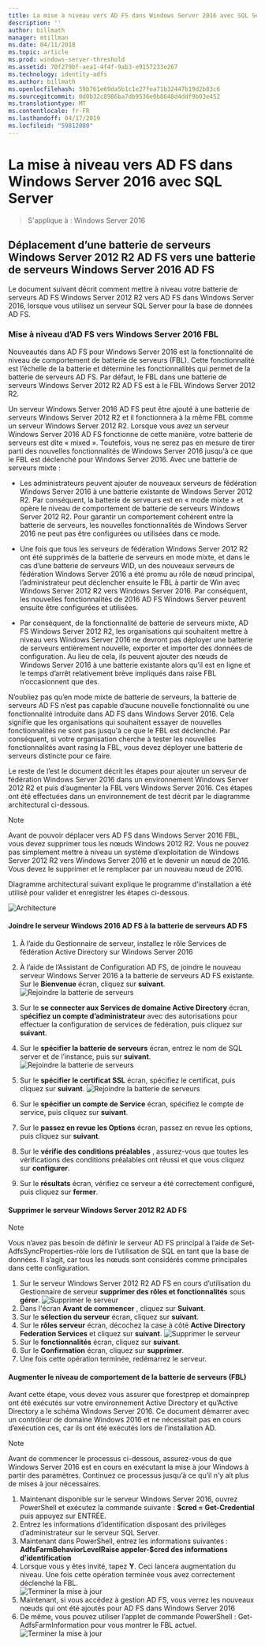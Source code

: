 ```yaml
---
title: La mise à niveau vers AD FS dans Windows Server 2016 avec SQL Server
description: ''
author: billmath
manager: mtillman
ms.date: 04/11/2018
ms.topic: article
ms.prod: windows-server-threshold
ms.assetid: 70f279bf-aea1-4f4f-9ab3-e9157233e267
ms.technology: identity-adfs
ms.author: billmath
ms.openlocfilehash: 59b761e69da5b1c1e27fea71b32447b19d2b83c6
ms.sourcegitcommit: 0d0b32c8986ba7db9536e0b8648d4ddf9b03e452
ms.translationtype: MT
ms.contentlocale: fr-FR
ms.lasthandoff: 04/17/2019
ms.locfileid: "59812080"
---
```

# <a name="upgrading-to-ad-fs-in-windows-server-2016-with-sql-server"></a>La mise à niveau vers AD FS dans Windows Server 2016 avec SQL Server

>S'applique à : Windows Server 2016


## <a name="moving-from-a-windows-server-2012-r2-ad-fs-farm-to-a-windows-server-2016-ad-fs-farm"></a>Déplacement d’une batterie de serveurs Windows Server 2012 R2 AD FS vers une batterie de serveurs Windows Server 2016 AD FS  
Le document suivant décrit comment mettre à niveau votre batterie de serveurs AD FS Windows Server 2012 R2 vers AD FS dans Windows Server 2016, lorsque vous utilisez un serveur SQL Server pour la base de données AD FS.  

### <a name="upgrading-ad-fs-to-windows-server-2016-fbl"></a>Mise à niveau d’AD FS vers Windows Server 2016 FBL  
Nouveautés dans AD FS pour Windows Server 2016 est la fonctionnalité de niveau de comportement de batterie de serveurs (FBL).   Cette fonctionnalité est l’échelle de la batterie et détermine les fonctionnalités qui permet de la batterie de serveurs AD FS.   Par défaut, le FBL dans une batterie de serveurs Windows Server 2012 R2 AD FS est à le FBL Windows Server 2012 R2.  

Un serveur Windows Server 2016 AD FS peut être ajouté à une batterie de serveurs Windows Server 2012 R2 et il fonctionnera à la même FBL comme un serveur Windows Server 2012 R2.  Lorsque vous avez un serveur Windows Server 2016 AD FS fonctionne de cette manière, votre batterie de serveurs est dite « mixed ».  Toutefois, vous ne serez pas en mesure de tirer parti des nouvelles fonctionnalités de Windows Server 2016 jusqu'à ce que le FBL est déclenché pour Windows Server 2016.  Avec une batterie de serveurs mixte :  

-   Les administrateurs peuvent ajouter de nouveaux serveurs de fédération Windows Server 2016 à une batterie existante de Windows Server 2012 R2.  Par conséquent, la batterie de serveurs est en « mode mixte » et opère le niveau de comportement de batterie de serveurs Windows Server 2012 R2.  Pour garantir un comportement cohérent entre la batterie de serveurs, les nouvelles fonctionnalités de Windows Server 2016 ne peut pas être configurées ou utilisées dans ce mode.  

-   Une fois que tous les serveurs de fédération Windows Server 2012 R2 ont été supprimés de la batterie de serveurs en mode mixte, et dans le cas d’une batterie de serveurs WID, un des nouveaux serveurs de fédération Windows Server 2016 a été promu au rôle de nœud principal, l’administrateur peut déclencher ensuite le FBL à partir de Win avec Windows Server 2012 R2 vers Windows Server 2016.  Par conséquent, les nouvelles fonctionnalités de 2016 AD FS Windows Server peuvent ensuite être configurées et utilisées.  

-   Par conséquent, de la fonctionnalité de batterie de serveurs mixte, AD FS Windows Server 2012 R2, les organisations qui souhaitent mettre à niveau vers Windows Server 2016 ne devront pas déployer une batterie de serveurs entièrement nouvelle, exporter et importer des données de configuration.  Au lieu de cela, ils peuvent ajouter des nœuds de Windows Server 2016 à une batterie existante alors qu’il est en ligne et le temps d’arrêt relativement brève impliqués dans raise FBL n’occasionnent que des.  

N’oubliez pas qu’en mode mixte de batterie de serveurs, la batterie de serveurs AD FS n’est pas capable d’aucune nouvelle fonctionnalité ou une fonctionnalité introduite dans AD FS dans Windows Server 2016.  Cela signifie que les organisations qui souhaitent essayer de nouvelles fonctionnalités ne sont pas jusqu'à ce que le FBL est déclenché.  Par conséquent, si votre organisation cherche à tester les nouvelles fonctionnalités avant rasing la FBL, vous devez déployer une batterie de serveurs distincte pour ce faire.  

Le reste de l’est le document décrit les étapes pour ajouter un serveur de fédération Windows Server 2016 dans un environnement Windows Server 2012 R2 et puis d’augmenter la FBL vers Windows Server 2016.  Ces étapes ont été effectuées dans un environnement de test décrit par le diagramme architectural ci-dessous.  

> [!NOTE]  
> Avant de pouvoir déplacer vers AD FS dans Windows Server 2016 FBL, vous devez supprimer tous les nœuds Windows 2012 R2.  Vous ne pouvez pas simplement mettre à niveau un système d’exploitation de Windows Server 2012 R2 vers Windows Server 2016 et le devenir un nœud de 2016.  Vous devez le supprimer et le remplacer par un nouveau nœud de 2016.  

Diagramme architectural suivant explique le programme d’installation a été utilisé pour valider et enregistrer les étapes ci-dessous.

![Architecture](media/Upgrading-to-AD-FS-in-Windows-Server-2016-SQL/arch.png) 


#### <a name="join-the-windows-2016-ad-fs-server-to-the-ad-fs-farm"></a>Joindre le serveur Windows 2016 AD FS à la batterie de serveurs AD FS

1.  À l’aide du Gestionnaire de serveur, installez le rôle Services de fédération Active Directory sur Windows Server 2016  

2.  À l’aide de l’Assistant de Configuration AD FS, de joindre le nouveau serveur Windows Server 2016 à la batterie de serveurs AD FS existante.  Sur le **Bienvenue** écran, cliquez sur **suivant**.
 ![Rejoindre la batterie de serveurs](media/Upgrading-to-AD-FS-in-Windows-Server-2016-SQL/configure1.png)  
3.  Sur le **se connecter aux Services de domaine Active Directory** écran, s**pécifiez un compte d’administrateur** avec des autorisations pour effectuer la configuration de services de fédération, puis cliquez sur **suivant**.
4.  Sur le **spécifier la batterie de serveurs** écran, entrez le nom de SQL server et de l’instance, puis sur **suivant**.
![Rejoindre la batterie de serveurs](media/Upgrading-to-AD-FS-in-Windows-Server-2016-SQL/configure3.png)
5.  Sur le **spécifier le certificat SSL** écran, spécifiez le certificat, puis cliquez sur **suivant**.
![Rejoindre la batterie de serveurs](media/Upgrading-to-AD-FS-in-Windows-Server-2016-SQL/configure4.png)
6.  Sur le **spécifier un compte de Service** écran, spécifiez le compte de service, puis cliquez sur **suivant**. 
7.  Sur le **passez en revue les Options** écran, passez en revue les options, puis cliquez sur **suivant**. 
8.  Sur le **vérifie des conditions préalables** , assurez-vous que toutes les vérifications des conditions préalables ont réussi et que vous cliquez sur **configurer**.
9.  Sur le **résultats** écran, vérifiez ce serveur a été correctement configuré, puis cliquez sur **fermer**.
 
   
#### <a name="remove-the-windows-server-2012-r2-ad-fs-server"></a>Supprimer le serveur Windows Server 2012 R2 AD FS

>[!NOTE]
>Vous n’avez pas besoin de définir le serveur AD FS principal à l’aide de Set-AdfsSyncProperties-rôle lors de l’utilisation de SQL en tant que la base de données.  Il s’agit, car tous les nœuds sont considérés comme principales dans cette configuration.

1.  Sur le serveur Windows Server 2012 R2 AD FS en cours d’utilisation du Gestionnaire de serveur **supprimer des rôles et fonctionnalités** sous **gérer**. 
![Supprimer le serveur](media/Upgrading-to-AD-FS-in-Windows-Server-2016-SQL/remove1.png)
2.  Dans l'écran **Avant de commencer** , cliquez sur **Suivant**.
3.  Sur le **sélection du serveur** écran, cliquez sur **suivant**.
4.  Sur le **rôles serveur** écran, décochez la case à côté **Active Directory Federation Services** et cliquez sur **suivant**.
![Supprimer le serveur](media/Upgrading-to-AD-FS-in-Windows-Server-2016-SQL/remove2.png)
5.  Sur le **fonctionnalités** écran, cliquez sur **suivant**.
6.  Sur le **Confirmation** écran, cliquez sur **supprimer**.
7.  Une fois cette opération terminée, redémarrez le serveur.
     
#### <a name="raise-the-farm-behavior-level-fbl"></a>Augmenter le niveau de comportement de la batterie de serveurs (FBL)
Avant cette étape, vous devez vous assurer que forestprep et domainprep ont été exécutés sur votre environnement Active Directory et qu’Active Directory a le schéma Windows Server 2016.  Ce document démarrer avec un contrôleur de domaine Windows 2016 et ne nécessitait pas en cours d’exécution ces, car ils ont été exécutés lors de l’installation AD.

>[!NOTE]
>Avant de commencer le processus ci-dessous, assurez-vous de que Windows Server 2016 est en cours en exécutant la mise à jour Windows à partir des paramètres.  Continuez ce processus jusqu’à ce qu’il n’y ait plus de mises à jour nécessaires. 

1. Maintenant disponible sur le serveur Windows Server 2016, ouvrez PowerShell et exécutez la commande suivante : **$cred = Get-Credential** puis appuyez sur ENTRÉE.
2. Entrez les informations d’identification disposant des privilèges d’administrateur sur le serveur SQL Server.
3. Maintenant dans PowerShell, entrez les informations suivantes : **AdfsFarmBehaviorLevelRaise appeler-$cred des informations d’identification**
2. Lorsque vous y êtes invité, tapez **Y**.  Ceci lancera augmentation du niveau.  Une fois cette opération terminée vous avez correctement déclenché la FBL.  
![Terminer la mise à jour](media/Upgrading-to-AD-FS-in-Windows-Server-2016-SQL/finish1.png)
3. Maintenant, si vous accédez à gestion AD FS, vous verrez les nouveaux nœuds qui ont été ajoutés pour AD FS dans Windows Server 2016  
4. De même, vous pouvez utiliser l’applet de commande PowerShell :  Get-AdfsFarmInformation pour vous montrer le FBL actuel.  
![Terminer la mise à jour](media/Upgrading-to-AD-FS-in-Windows-Server-2016-SQL/finish2.png)
